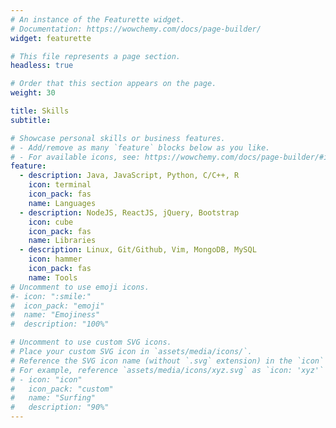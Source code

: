 ```yaml
---
# An instance of the Featurette widget.
# Documentation: https://wowchemy.com/docs/page-builder/
widget: featurette

# This file represents a page section.
headless: true

# Order that this section appears on the page.
weight: 30

title: Skills
subtitle:

# Showcase personal skills or business features.
# - Add/remove as many `feature` blocks below as you like.
# - For available icons, see: https://wowchemy.com/docs/page-builder/#icons
feature:
  - description: Java, JavaScript, Python, C/C++, R
    icon: terminal
    icon_pack: fas
    name: Languages
  - description: NodeJS, ReactJS, jQuery, Bootstrap
    icon: cube
    icon_pack: fas
    name: Libraries
  - description: Linux, Git/Github, Vim, MongoDB, MySQL
    icon: hammer
    icon_pack: fas
    name: Tools
# Uncomment to use emoji icons.
#- icon: ":smile:"
#  icon_pack: "emoji"
#  name: "Emojiness"
#  description: "100%"

# Uncomment to use custom SVG icons.
# Place your custom SVG icon in `assets/media/icons/`.
# Reference the SVG icon name (without `.svg` extension) in the `icon` field.
# For example, reference `assets/media/icons/xyz.svg` as `icon: 'xyz'`
# - icon: "icon"
#   icon_pack: "custom"
#   name: "Surfing"
#   description: "90%"
---
```

